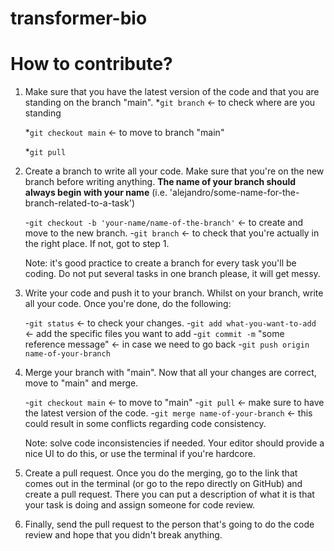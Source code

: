 # transformer-bio

# How to contribute?

1. Make sure that you have the latest version of the code and that you are standing on the branch "main".
   *`git branch` <- to check where are you standing
   
   *`git checkout main` <- to move to branch "main"
   
   *`git pull`

3. Create a branch to write all your code. Make sure that you're on the new branch before writing anything. **The name of your branch should always begin with your name** (i.e. 'alejandro/some-name-for-the-branch-related-to-a-task')

	-`git checkout -b 'your-name/name-of-the-branch'` <- to create and move to the new branch.
	-`git branch` <- to check that you're actually in the right place. If not, got to step 1.

	Note: it's good practice to create a branch for every task you'll be coding. Do not put several tasks in one branch please, it will get messy.

1. Write your code and push it to your branch. Whilst on your branch, write all your code. Once you're done, do the following:

	-`git status` <- to check your changes.
	-`git add what-you-want-to-add`  <- add the specific files you want to add
	-`git commit -m` "some reference message" <- in case we need to go back
	-`git push origin name-of-your-branch`

4. Merge your branch with "main". Now that all your changes are correct, move to "main" and merge.

	-`git checkout main` <- to move to "main"
	-`git pull` <- make sure to have the latest version of the code.
	-`git merge name-of-your-branch` <- this could result in some conflicts regarding code consistency.

	Note: solve code inconsistencies if needed. Your editor should provide a nice UI to do this, or use the terminal if you're hardcore.

5. Create a pull request. Once you do the merging, go to the link that comes out in the terminal (or go to the repo directly on GitHub) and create a pull request. There you can put a description of what it is that your task is doing and assign someone for code review.

6. Finally, send the pull request to the person that's going to do the code review and hope that you didn't break anything.
